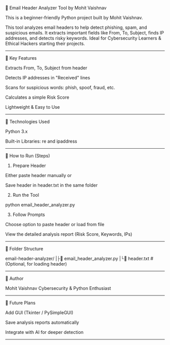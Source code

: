 🚨 Email Header Analyzer Tool by Mohit Vaishnav

This is a beginner-friendly Python project built by Mohit Vaishnav.

This tool analyzes email headers to help detect phishing, spam, and suspicious emails.
It extracts important fields like From, To, Subject, finds IP addresses, and detects risky keywords.
Ideal for Cybersecurity Learners & Ethical Hackers starting their projects.


---

🔹 Key Features

Extracts From, To, Subject from header

Detects IP addresses in "Received" lines

Scans for suspicious words: phish, spoof, fraud, etc.

Calculates a simple Risk Score

Lightweight & Easy to Use



---

🔧 Technologies Used

Python 3.x

Built-in Libraries: re and ipaddress



---

🔹 How to Run (Steps)

1. Prepare Header

Either paste header manually or

Save header in header.txt in the same folder


2. Run the Tool

python email_header_analyzer.py

3. Follow Prompts

Choose option to paste header or load from file

View the detailed analysis report (Risk Score, Keywords, IPs)



---

🔹 Folder Structure

email-header-analyzer/
|├📄 email_header_analyzer.py
|└📄 header.txt  # (Optional, for loading header)


---

🌟 Author

Mohit Vaishnav
Cybersecurity & Python Enthusiast


---

🚀 Future Plans

Add GUI (Tkinter / PySimpleGUI)

Save analysis reports automatically

Integrate with AI for deeper detection



---